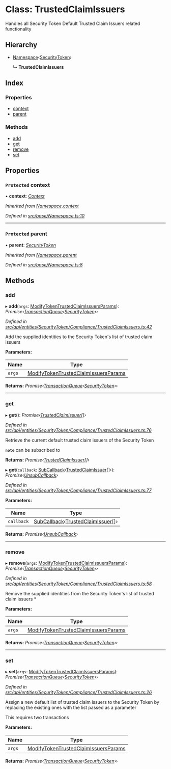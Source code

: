 # Class: TrustedClaimIssuers

Handles all Security Token Default Trusted Claim Issuers related functionality

## Hierarchy

* [Namespace](base.namespace.md)‹[SecurityToken](api_entities_securitytoken.securitytoken.md)›

  ↳ **TrustedClaimIssuers**

## Index

### Properties

* [context](api_entities_securitytoken_compliance.trustedclaimissuers.md#protected-context)
* [parent](api_entities_securitytoken_compliance.trustedclaimissuers.md#protected-parent)

### Methods

* [add](api_entities_securitytoken_compliance.trustedclaimissuers.md#add)
* [get](api_entities_securitytoken_compliance.trustedclaimissuers.md#get)
* [remove](api_entities_securitytoken_compliance.trustedclaimissuers.md#remove)
* [set](api_entities_securitytoken_compliance.trustedclaimissuers.md#set)

## Properties

### `Protected` context

• **context**: *[Context](context.context-1.md)*

*Inherited from [Namespace](base.namespace.md).[context](base.namespace.md#protected-context)*

*Defined in [src/base/Namespace.ts:10](https://github.com/PolymathNetwork/polymesh-sdk/blob/7e9a732/src/base/Namespace.ts#L10)*

___

### `Protected` parent

• **parent**: *[SecurityToken](api_entities_securitytoken.securitytoken.md)*

*Inherited from [Namespace](base.namespace.md).[parent](base.namespace.md#protected-parent)*

*Defined in [src/base/Namespace.ts:8](https://github.com/PolymathNetwork/polymesh-sdk/blob/7e9a732/src/base/Namespace.ts#L8)*

## Methods

###  add

▸ **add**(`args`: [ModifyTokenTrustedClaimIssuersParams](../interfaces/api_procedures.modifytokentrustedclaimissuersparams.md)): *Promise‹[TransactionQueue](base.transactionqueue.md)‹[SecurityToken](api_entities_securitytoken.securitytoken.md)››*

*Defined in [src/api/entities/SecurityToken/Compliance/TrustedClaimIssuers.ts:42](https://github.com/PolymathNetwork/polymesh-sdk/blob/7e9a732/src/api/entities/SecurityToken/Compliance/TrustedClaimIssuers.ts#L42)*

Add the supplied identities to the Security Token's list of trusted claim issuers

**Parameters:**

Name | Type |
------ | ------ |
`args` | [ModifyTokenTrustedClaimIssuersParams](../interfaces/api_procedures.modifytokentrustedclaimissuersparams.md) |

**Returns:** *Promise‹[TransactionQueue](base.transactionqueue.md)‹[SecurityToken](api_entities_securitytoken.securitytoken.md)››*

___

###  get

▸ **get**(): *Promise‹[TrustedClaimIssuer](api_entities.trustedclaimissuer.md)[]›*

*Defined in [src/api/entities/SecurityToken/Compliance/TrustedClaimIssuers.ts:76](https://github.com/PolymathNetwork/polymesh-sdk/blob/7e9a732/src/api/entities/SecurityToken/Compliance/TrustedClaimIssuers.ts#L76)*

Retrieve the current default trusted claim issuers of the Security Token

**`note`** can be subscribed to

**Returns:** *Promise‹[TrustedClaimIssuer](api_entities.trustedclaimissuer.md)[]›*

▸ **get**(`callback`: [SubCallback](../modules/types.md#subcallback)‹[TrustedClaimIssuer](api_entities.trustedclaimissuer.md)[]›): *Promise‹[UnsubCallback](../modules/types.md#unsubcallback)›*

*Defined in [src/api/entities/SecurityToken/Compliance/TrustedClaimIssuers.ts:77](https://github.com/PolymathNetwork/polymesh-sdk/blob/7e9a732/src/api/entities/SecurityToken/Compliance/TrustedClaimIssuers.ts#L77)*

**Parameters:**

Name | Type |
------ | ------ |
`callback` | [SubCallback](../modules/types.md#subcallback)‹[TrustedClaimIssuer](api_entities.trustedclaimissuer.md)[]› |

**Returns:** *Promise‹[UnsubCallback](../modules/types.md#unsubcallback)›*

___

###  remove

▸ **remove**(`args`: [ModifyTokenTrustedClaimIssuersParams](../interfaces/api_procedures.modifytokentrustedclaimissuersparams.md)): *Promise‹[TransactionQueue](base.transactionqueue.md)‹[SecurityToken](api_entities_securitytoken.securitytoken.md)››*

*Defined in [src/api/entities/SecurityToken/Compliance/TrustedClaimIssuers.ts:58](https://github.com/PolymathNetwork/polymesh-sdk/blob/7e9a732/src/api/entities/SecurityToken/Compliance/TrustedClaimIssuers.ts#L58)*

Remove the supplied identities from the Security Token's list of trusted claim issuers   *

**Parameters:**

Name | Type |
------ | ------ |
`args` | [ModifyTokenTrustedClaimIssuersParams](../interfaces/api_procedures.modifytokentrustedclaimissuersparams.md) |

**Returns:** *Promise‹[TransactionQueue](base.transactionqueue.md)‹[SecurityToken](api_entities_securitytoken.securitytoken.md)››*

___

###  set

▸ **set**(`args`: [ModifyTokenTrustedClaimIssuersParams](../interfaces/api_procedures.modifytokentrustedclaimissuersparams.md)): *Promise‹[TransactionQueue](base.transactionqueue.md)‹[SecurityToken](api_entities_securitytoken.securitytoken.md)››*

*Defined in [src/api/entities/SecurityToken/Compliance/TrustedClaimIssuers.ts:26](https://github.com/PolymathNetwork/polymesh-sdk/blob/7e9a732/src/api/entities/SecurityToken/Compliance/TrustedClaimIssuers.ts#L26)*

Assign a new default list of trusted claim issuers to the Security Token by replacing the existing ones with the list passed as a parameter

This requires two transactions

**Parameters:**

Name | Type |
------ | ------ |
`args` | [ModifyTokenTrustedClaimIssuersParams](../interfaces/api_procedures.modifytokentrustedclaimissuersparams.md) |

**Returns:** *Promise‹[TransactionQueue](base.transactionqueue.md)‹[SecurityToken](api_entities_securitytoken.securitytoken.md)››*
